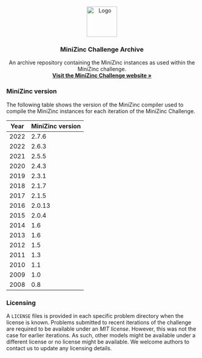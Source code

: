 <!-- PROJECT LOGO -->
<br />
<p align="center">
  <a href="https://www.minizinc.org/">
    <img src="https://www.minizinc.org/MiniZn_logo.png" alt="Logo" width="80" height="80">
  </a>

  <h3 align="center">MiniZinc Challenge Archive</h3>

  <p align="center">
    An archive repository containing the MiniZinc instances as used within the MiniZinc challenge.
    <br />
    <a href="https://www.minizinc.org/challenge"><strong>Visit the MiniZinc Challenge website »</strong></a>
  </p>
</p>

### MiniZinc version

The following table shows the version of the MiniZinc compiler used to compile the MiniZinc instances for each iteration of the MiniZinc Challenge.

| Year | MiniZinc version |
|------|------------------|
| 2022 | 2.7.6            |
| 2022 | 2.6.3            |
| 2021 | 2.5.5            |
| 2020 | 2.4.3            |
| 2019 | 2.3.1            |
| 2018 | 2.1.7            |
| 2017 | 2.1.5            |
| 2016 | 2.0.13           |
| 2015 | 2.0.4            |
| 2014 | 1.6              |
| 2013 | 1.6              |
| 2012 | 1.5              |
| 2011 | 1.3              |
| 2010 | 1.1              |
| 2009 | 1.0              |
| 2008 | 0.8              |

### Licensing

A `LICENSE` files is provided in each specific problem directory when the license is known.
Problems submitted to recent iterations of the challenge are required to be available under an *MIT license*.
However, this was not the case for earlier iterations.
As such, other models might be available under a different license or no license might be available.
We welcome authors to contact us to update any licensing details.
